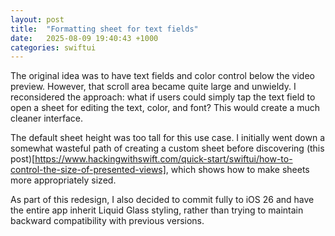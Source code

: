 ```yaml
---
layout: post
title:  "Formatting sheet for text fields"
date:   2025-08-09 19:40:43 +1000
categories: swiftui
---
```


The original idea was to have text fields and color control below the video preview. However, that scroll area became quite large and unwieldy.
I reconsidered the approach: what if users could simply tap the text field to open a sheet for editing the text, color, and font? This would create a much cleaner interface.

The default sheet height was too tall for this use case. I initially went down a somewhat wasteful path of creating a custom sheet before discovering (this post)[https://www.hackingwithswift.com/quick-start/swiftui/how-to-control-the-size-of-presented-views], which shows how to make sheets more appropriately sized.

As part of this redesign, I also decided to commit fully to iOS 26 and have the entire app inherit Liquid Glass styling, rather than trying to maintain backward compatibility with previous versions.​​​​​​​​​​​​​​​​